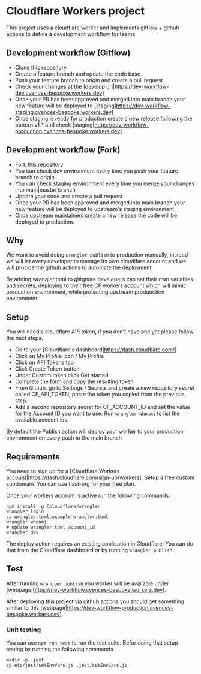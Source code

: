 # Cloudflare Workers project

This project uses a cloudflare worker and implements gitflow + github actions to define a development workflow for teams.

## Development workflow (Gitflow)

- Clone this repository
- Create a feature branch and update the code base
- Push your feature branch to origin and create a pull request
- Check your changes at the [develop url|https://dev-workflow-dev.cvences-bespoke.workers.dev]
- Once your PR has been approved and merged into main branch your new feature will be deployed to [staging|https://dev-workflow-staging.cvences-bespoke.workers.dev]
- Once staging is ready for production create a new release following the pattern v1.\* and check [staging|https://dev-workflow-production.cvences-bespoke.workers.dev]

## Development workflow (Fork)

- Fork this repository
- You can check dev environment every time you push your feature branch to origin
- You can check staging environment every time you merge your changes into main|master branch
- Update your code and create a pull request
- Once your PR has been approved and merged into main branch your new feature will be deployed to upstream's staging environment
- Once upstream maintainers create a new release the code will be deployed to production.

## Why

We want to avoid doing `wrangler publish` to production manually, instead we will let every developer to manage its own cloudlfare account and we will provide the github actions to automate the deployment.

By adding wrangler.toml to gitignore developers can set their own variables and secrets, deploying to their free CF workers account which will mimic production environment, while protecting upstream produuction environment.

## Setup

You will need a cloudflare API token, if you don't have one yet please follow the next steps.

- Go to your [Cloudflare's dashboard|https://dash.cloudflare.com/]
- Click on My Profile icon / My Profile
- Click on API Tokens tab
- Click Create Token button
- Under Custom token click Get started
- Complete the form and copy the resulting token
- From Github, go to Settings / Secrets and create a new repository secret called CF_API_TOKEN, paste the token you copied from the previous step.
- Add a second repository secret for CF_ACCOUNT_ID and set the value for the Account ID you want to use. Run `wrangler whoami` to list the available account ids.

By default the Publish action will deploy your worker to your production environment on every push to the main branch

## Requirements

You need to sign up for a [Cloudflare Workers account|https://dash.cloudflare.com/sign-up/workers]. Setup a free custom subdomain. You can use flast-org for your free plan.

Once your workers account is active run the following commands:

```
npm install -g @cloudflare/wrangler
wrangler login
cp wrangler.toml.example wrangler.toml
wrangler whoami
# update wrangler.toml account_id
wrangler dev
```

The deploy action requires an existing application in Cloudflare. You can do that from the Cloudflare dashboard or by running `wrangler publish`.

## Test

After running `wrangler publish` you worker will be available under [webpage|https://dev-workflow.cvences-bespoke.workers.dev].

After deploying this project via github actions you should get something similar to this [webpage|https://dev-workflow-production.cvences-bespoke.workers.dev].

### Unit testing

You can use `npm run test` to run the test suite. Befor doing that setup testing by running the following commands.

```
mkdir -p .jest
cp etc/jest/setEnvVars.js .jest/setEnvVars.js
```
